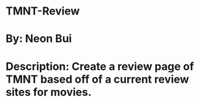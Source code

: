 # TMNT-Review
# By: Neon Bui
# Description: Create a review page of TMNT based off of a current review sites for movies.
